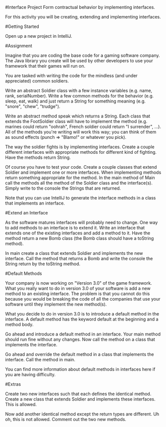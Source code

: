 #Interface Project
Form contractual behavior by implementing interfaces.

For this activity you will be creating, extending and implementing interfaces.

#Getting Started  

Open up a new project in IntelliJ.

#Assignment  

Imagine that you are coding the base code for a gaming software company. The Java library you create will be used by other developers to use your framework that their games will run on.

You are tasked with writing the code for the mindless (and under appreciated) common soldiers.

Write an abstract Soldier class with a few instance variables (e.g. name, rank, serialNumber). Write a few common methods for the behavior (e.g. sleep, eat, walk) and just return a String for something meaning (e.g. "snore", "chew", "trudge").

Write an abstract method speak which returns a String. Each class that extends the FootSoldier class will have to implement the method (e.g. marines could return "oohrah", French soldier could return "I surrender", ...). All of the methods you're writing will work this way; you can think of them as sound effects (punch => "Blamo!" or whatever you pick).

The way the soldier fights is by implementing interfaces. Create a couple different interfaces with appropriate methods for different kind of fighting. Have the methods return String.

Of course you have to test your code. Create a couple classes that extend Soldier and implement one or more interfaces. When implementing methods return something appropriate for the method. In the main method of Main call the methods all the method of the Soldier class and the interface(s). Simply write to the console the Strings that are returned.

Note that you can use IntelliJ to generate the interface methods in a class that implements an interface.

#Extend an Interface  

As the software matures interfaces will probably need to change. One way to add methods to an interface is to extend it. Write an interface that extends one of the existing interfaces and add a method to it. Have the method return a new Bomb class (the Bomb class should have a toString method).

In main create a class that extends Soldier and implements the new interface. Call the method that returns a Bomb and write the console the String return by the toString method.

#Default Methods  

Your company is now working on "Version 3.0" of the game framework. What you really want to do in version 3.0 of your software is add a new method to an existing interface. The problem is that you cannot do this because you would be breaking the code of all the companies that use your software until they implement the new method(s).

What you decide to do in version 3.0 is to introduce a default method in the interface. A default method has the keyword default at the beginning and a method body.

Go ahead and introduce a default method in an interface. Your main method should run fine without any changes. Now call the method on a class that implements the interface.

Go ahead and override the default method in a class that implements the interface. Call the method in main.

You can find more information about default methods in interfaces here if you are having difficulty.

#Extras  

Create two new interfaces such that each defines the identical method. Create a new class that extends Soldier and implements these interfaces. This is allowed.

Now add another identical method except the return types are different. Uh oh, this is not allowed. Comment out the two new methods.